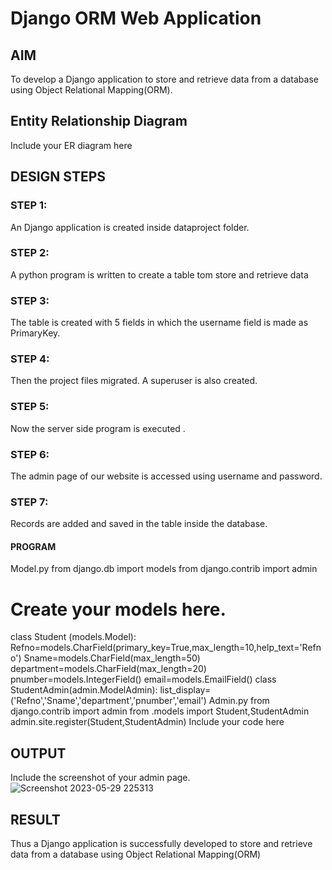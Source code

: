 # Django ORM Web Application

## AIM
To develop a Django application to store and retrieve data from a database using Object Relational Mapping(ORM).

## Entity Relationship Diagram

Include your ER diagram here

## DESIGN STEPS

### STEP 1:
An Django application is created inside dataproject folder.
### STEP 2:
A python program is written to create a table tom store and retrieve data
### STEP 3:
The table is created with 5 fields in which the username field is made as PrimaryKey.
### STEP 4:
Then the project files migrated. A superuser is also created.
### STEP 5:
Now the server side program is executed .
### STEP 6:
The admin page of our website is accessed using username and password.
### STEP 7:
Records are added and saved in the table inside the database.
#### PROGRAM
Model.py
from django.db import models
from django.contrib import admin
# Create your models here.
class Student (models.Model):
Refno=models.CharField(primary_key=True,max_length=10,help_text='Refno')
Sname=models.CharField(max_length=50)
department=models.CharField(max_length=20)
pnumber=models.IntegerField()
email=models.EmailField()
class StudentAdmin(admin.ModelAdmin):
list_display=('Refno','Sname','department','pnumber','email')
Admin.py
from django.contrib import admin
from .models import Student,StudentAdmin
admin.site.register(Student,StudentAdmin)
Include your code here

## OUTPUT

Include the screenshot of your admin page.
![Screenshot 2023-05-29 225313](https://github.com/POKALAGURAVAIAH8121/django-orm-app/assets/128034765/bd49b224-b66e-4264-831d-1b7fce6e4269)


## RESULT
Thus a Django application is successfully developed to store and retrieve data from a database
using Object Relational Mapping(ORM)

